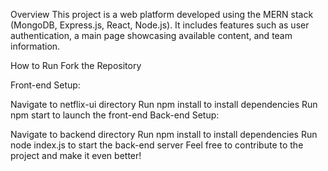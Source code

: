 Overview
This project is a web platform developed using the MERN stack (MongoDB, Express.js, React, Node.js). It includes features such as user authentication, a main page showcasing available content, and team information.

How to Run
Fork the Repository

Front-end Setup:

Navigate to netflix-ui directory
Run npm install to install dependencies
Run npm start to launch the front-end
Back-end Setup:

Navigate to backend directory
Run npm install to install dependencies
Run node index.js to start the back-end server
Feel free to contribute to the project and make it even better!
